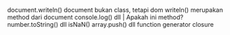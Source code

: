 document.writeln()
    document bukan class, tetapi dom
    writeln() merupakan method dari document
console.log() dll | Apakah ini method?
number.toString() dll
isNaN()
array.push() dll
function generator
closure